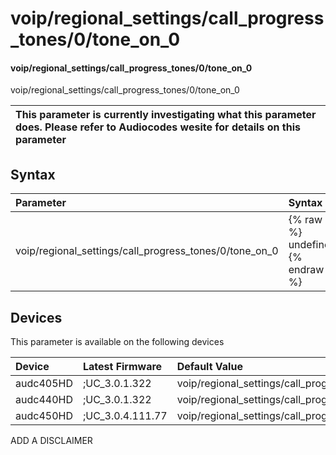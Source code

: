 ﻿---
description: voip/regional_settings/call_progress_tones/0/tone_on_0
search: false
---

# voip/regional_settings/call_progress_tones/0/tone_on_0

#### voip/regional_settings/call_progress_tones/0/tone_on_0

voip/regional_settings/call_progress_tones/0/tone_on_0


| This parameter is currently investigating what this parameter does. Please refer to Audiocodes wesite for details on this parameter | 
| :--- |

## Syntax
| Parameter | Syntax |
| :--- | :--- |
|voip/regional_settings/call_progress_tones/0/tone_on_0 | {% raw %} undefined {% endraw %}|

## Devices
This parameter is available on the following devices

| Device | Latest Firmware | Default Value |
|:---|:---|:---|
| audc405HD | ;UC_3.0.1.322 | voip/regional_settings/call_progress_tones/0/tone_on_0=500 
| audc440HD | ;UC_3.0.1.322 | voip/regional_settings/call_progress_tones/0/tone_on_0=500 
| audc450HD | ;UC_3.0.4.111.77 | voip/regional_settings/call_progress_tones/0/tone_on_0=500 

ADD A DISCLAIMER
